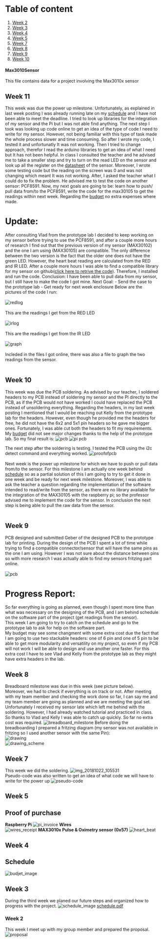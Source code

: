 # Table of content
1. [Week 2](#Week-2)
2. [Week 3](#Week-3)
3. [Week 4](#Week-4)
4. [Week 5](#Week-5)
5. [Week 7](#Week-7)
6. [Week 8](#Week-8)
7. [Week 9](#Week-9)
8. [Week 10](#Week-10)


#### Max3010Sensor
This file contains data for a project involving the Max3010x sensor
## Week 11
This week was due the power up milestone.
Unfortunately, as explained in last week posting I was already running late on my [schedule]( https://github.com/gsmann997/Max3010Sensor/blob/master/documents/schedule.pdf) and I have not been able to meet the deadline.
I tried to look up libraries for the integration of my sensor and the Pi but I was not able find anything.
The next step I took was looking up code online to get an idea of the type of code I need to write for my sensor.
However, not being familiar with this type of task made the whole process slower and time consuming.
So after I wrote my code, I tested it and unfortunatly It was not working. 
Then I tried to change approach, therefor I read the arduino libraries to get an idea of what I need but It has not been helpful.
In class I consulted the teacher and he advised me to take a smaller step and try to turn on the read LED on the sensor and look up all the register on the [datasheet](https://cdn.sparkfun.com/assets/learn_tutorials/5/7/7/MAX30105_3.pdf) of the sensor.
Moreover, I wrote some testing code but the reading on the screen was 0 and was not changing which meant It was not working.
After, I asked the teacher what I could do to fix the problem.
He advised me to test the code on another sensor: PCF8591.
Now, my next goals are going to be: learn how to push/ pull data from/to the PCF8591, write the code for the max30105 to get the readings within next week.
Regarding the [budget](https://github.com/gsmann997/Max3010Sensor/documents/budget.xlsx) no extra expenses where made.

# Update: 
After consulting Vlad from the prototype lab I decided to keep working on my sensor before trying to use the PCF8591, and after a couple more hours of research I find out that the previous version of my sensor (MAX30102) and the one I am using (MAX30105) are compatible.
The only difference between the two version is the fact that the older one does not have the green LED. However, the heart beat reading are calculated from the RED and IR LED.
After a couple more hours I was able to find a compatible library for my sensor on github([click here to retrive the code](https://github.com/vrano714/max30102-tutorial-raspberrypi)). Therefore, I installed and run the code.
Conclusion: I have been able to pull data from my sensor, but I still have to make the code I got mine.
Next Goal: - Send the case to the prototype lab
           - Get ready for next week enclosure
Below are the pictures of the code I run:<br><br>
![redlog](https://user-images.githubusercontent.com/43187603/48627087-a69a8e80-e981-11e8-976d-4c740fb5f91f.PNG)
<br><br>This are the readings I get from the RED LED<br><br>
![irlog](https://user-images.githubusercontent.com/43187603/48627131-c5992080-e981-11e8-99fc-5ba13a14e6b1.PNG)
<br><br>This are the readings I get from the IR LED<br><br>
![graph](https://user-images.githubusercontent.com/43187603/48627147-d3e73c80-e981-11e8-8208-7e5ba613ae08.PNG)
<br><br>Incleded in the files I got online, there was also a file to graph the two readings from the sensor.<br><br>

## Week 10
This week was due the PCB soldering. As advised by our teacher, I soldered headers to my PCB instead of soldering my sensor and the PI directly to the PCB, as if the PCB would not have worked I could have replaced the PCB instead of unsoldering everything.
Regarding the headers, in my last week posting I mentioned that I would be reaching out Kelly from the prototype lab for the headers. However, even though he provided me the headers for free, he did not have the 6x2 and 5x1 pin headers so he gave me bigger ones. 
Fortunately, I was able cut both the headers to fit my requirements.
My [budget](https://github.com/gsmann997/Max3010Sensor/documents/budget.xlsx)  did not see major changes thanks to the help of the prototype lab.
So my final result is:
![pcb](https://user-images.githubusercontent.com/43187603/48309051-10103c80-e53f-11e8-970f-8a85809c0ed6.png)
![pi pcb](https://user-images.githubusercontent.com/43187603/48309070-69786b80-e53f-11e8-90d2-b840e2975a57.jpg)

The next step after the soldering is testing. 
I tested the PCB using the i2c detect command and everything worked.
![proofofpcb](https://user-images.githubusercontent.com/43187603/48308589-9d9b5e80-e536-11e8-8047-f5b777083972.PNG)
<br><br>Next week is the power up milestone for which we have to push or pull data from/to the sensor.
For this milestone I am actually one week behind [schedule]( https://github.com/gsmann997/Max3010Sensor/blob/master/documents/schedule.pdf) so as a partial solution of this I am going to try to get it done in one week and be ready for next week milestone. 
Moreover, I was able to ask the teacher a question regarding the implementation of the software intended to read/write from the sensor, as there are no library available for the integration of the MAX30105 with the raspberry pi; so the professor advised me to implement the code for the sensor.
In conclusion the next step is being able to pull the raw data from the sensor.<br><br>
 ## Week 9
PCB designed and submitted Geber of the designed PCB to the prototype lab for printing.
During the design of the PCB I spent a lot of time while trying to find a compatible connector/sensor that will have the same pins as the one I am using. However I was not sure about the distance between pins so with more research I was actually able to find my sensors fritzing part online. <br><br>
![pcb](https://user-images.githubusercontent.com/43187603/47763723-365cef00-dc98-11e8-8152-0d059c520169.png)
# Progress Report:
So far everything is going as planned, even though I spent more time than what was necessary on the designing of the PCB, and I am behind schedule on the software part of the project (get readings from the sensor).<br>
This week I am going to try to catch on the schedule and go to the prototype lab to ask for help on the software part.<br>
My budget may see some changment with some extra cost due the fact that I am going to use two stackable headers: one of 6 pin and one of 5 pin to be able to get more modularity and versatility on my project, so even if my PCB will not work I will be able to design and use another one faster.
For this extra cost I have to see Vlad and Kelly from the prototype lab as they might have extra headers in the lab.
## Week 8
Breadboard milestone was due in this week (see picture below). <br>
Moreover, we had to check if everything is on track or not.
After meeting with my team member and checking the work done so far, I can say me and my team member are going as planned and we are meeting the goal set. Unfortunately I received my sensor late which left me behind with the soldering. However, I had already watched tutorial and practiced in class. 
So thanks to Vlad and Kelly I was able to catch up quickly.
So far no extra cost was required.
![breadboard_milestone](https://user-images.githubusercontent.com/43187603/47397450-5111ef80-d6fd-11e8-8374-09f96998d36e.jpg)
Before doing the breadboarding I prepared a fritzing diagram (my sensor was not available in fritzing so I used another sensor with the same Pin):<br>
![drawing](https://user-images.githubusercontent.com/43187603/47398817-dac4bb80-d703-11e8-8afc-d6c36e0f06ec.png)<br>
![drawing_scheme](https://user-images.githubusercontent.com/43187603/47398829-e57f5080-d703-11e8-8635-d47ca832b91e.png)<br>
## Week 7
This week we did the soldering.
![img_20181022_105531](https://user-images.githubusercontent.com/43187603/47303578-49195900-d5f2-11e8-87ba-8dbeb3edad9a.jpg)<br>
Pseudo-code was also written to get an idea of what code we will have to write for the power up
![pseudo-code](https://user-images.githubusercontent.com/43187603/47397204-32f7bf80-d6fc-11e8-9fbd-ab3781bbbd41.PNG)
## Week 5
## Proof of purchase
**Raspberry Pi**
![pi_invoice](https://user-images.githubusercontent.com/43187603/46380020-c5adbd00-c66e-11e8-900e-35b367c0bb0c.jpg)
**Wires**<br>
![wires_receipt](https://user-images.githubusercontent.com/43187603/46379957-867f6c00-c66e-11e8-8fb0-836faa98e8e6.jpg)
**MAX3010x Pulse & Oximetry sensor (0x57)**
![heart_beat](https://user-images.githubusercontent.com/43187603/46379917-65b71680-c66e-11e8-970e-56de38003e65.png)
## Week 4
## Schedule
![budjet_image](https://user-images.githubusercontent.com/43187603/47396269-05107c00-d6f8-11e8-91c7-b8277e08926f.PNG)
## Week 3
During the third week we planed our future steps and organized how to progress with the project.
![schedule_image](https://user-images.githubusercontent.com/43187603/47396526-21f97f00-d6f9-11e8-841b-e48650a2054c.PNG)
[schedule.pdf](https://github.com/gsmann997/Max3010Sensor/files/2508397/schedule.pdf)
### Week 2
This week I meet up with my group member and prepared the proposal.
![proposal](https://user-images.githubusercontent.com/43187603/47396723-f9be5000-d6f9-11e8-8147-1b7267c9a3f1.jpg)



